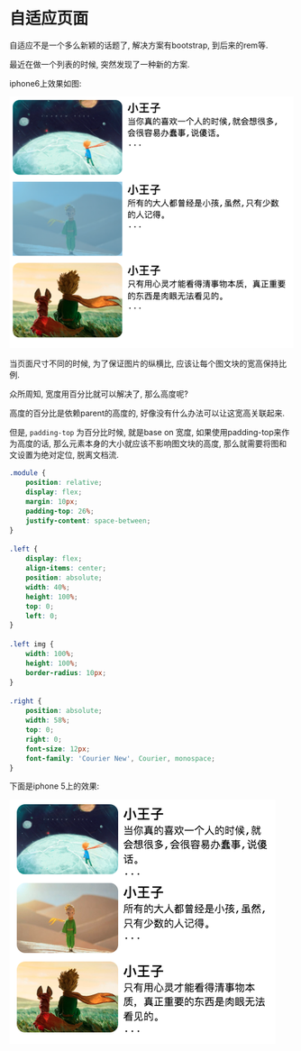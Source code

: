 # 自适应页面

自适应不是一个多么新颖的话题了, 解决方案有bootstrap, 到后来的rem等.

最近在做一个列表的时候, 突然发现了一种新的方案.

iphone6上效果如图:

![img](../img/20190321001.png)

当页面尺寸不同的时候, 为了保证图片的纵横比, 应该让每个图文块的宽高保持比例.

众所周知, 宽度用百分比就可以解决了, 那么高度呢?

高度的百分比是依赖parent的高度的, 好像没有什么办法可以让这宽高关联起来.

但是, `padding-top` 为百分比时候, 就是base on 宽度, 如果使用padding-top来作为高度的话, 那么元素本身的大小就应该不影响图文块的高度, 那么就需要将图和文设置为绝对定位, 脱离文档流.

``` css
.module {
    position: relative;
    display: flex;
    margin: 10px;
    padding-top: 26%;
    justify-content: space-between;
}

.left {
    display: flex;
    align-items: center;
    position: absolute;
    width: 40%;
    height: 100%;
    top: 0;
    left: 0;
}

.left img {
    width: 100%;
    height: 100%;
    border-radius: 10px;
}

.right {
    position: absolute;
    width: 58%;
    top: 0;
    right: 0;
    font-size: 12px;
    font-family: 'Courier New', Courier, monospace;
}
```

下面是iphone 5上的效果:

![img](../img/20190321002.png)

